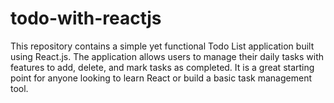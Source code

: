 # todo-with-reactjs
This repository contains a simple yet functional Todo List application built using React.js. The application allows users to manage their daily tasks with features to add, delete, and mark tasks as completed. It is a great starting point for anyone looking to learn React or build a basic task management tool.
